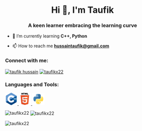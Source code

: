 <h1 align="center">Hi 👋, I'm Taufik</h1>
<h3 align="center">A keen learner embracing the learning curve</h3>

- 🌱 I’m currently learning **C++, Python**

- 📫 How to reach me **hussaintaufik@gmail.com**

<h3 align="left">Connect with me:</h3>
<p align="left">
<a href="https://linkedin.com/in/taufik-hussain-0273a1250/" target="blank"><img align="center" src="https://raw.githubusercontent.com/rahuldkjain/github-profile-readme-generator/master/src/images/icons/Social/linked-in-alt.svg" alt="taufik hussain" height="30" width="40" /></a>
<a href="https://instagram.com/taufikx22" target="blank"><img align="center" src="https://raw.githubusercontent.com/rahuldkjain/github-profile-readme-generator/master/src/images/icons/Social/instagram.svg" alt="taufikx22" height="30" width="40" /></a>
</p>

<h3 align="left">Languages and Tools:</h3>
<p align="left"> <a href="https://www.w3schools.com/cpp/" target="_blank" rel="noreferrer"> <img src="https://raw.githubusercontent.com/devicons/devicon/master/icons/cplusplus/cplusplus-original.svg" alt="cplusplus" width="40" height="40"/> </a> <a href="https://www.w3.org/html/" target="_blank" rel="noreferrer"> <img src="https://raw.githubusercontent.com/devicons/devicon/master/icons/html5/html5-original-wordmark.svg" alt="html5" width="40" height="40"/> </a> <a href="https://www.python.org" target="_blank" rel="noreferrer"> <img src="https://raw.githubusercontent.com/devicons/devicon/master/icons/python/python-original.svg" alt="python" width="40" height="40"/> </a> </p>

<p><img align="left" src="https://github-readme-stats.vercel.app/api/top-langs?username=taufikx22&show_icons=true&theme=tokyonight&title_color=000000&locale=en&layout=compact" alt="taufikx22" /></p>

<p>&nbsp;<img align="center" src="https://github-readme-stats.vercel.app/api?username=taufikx22&show_icons=true&theme=synthwave&locale=en" alt="taufikx22" /></p>

<p><img align="center" src="https://github-readme-streak-stats.herokuapp.com/?user=taufikx22&theme=dark" alt="taufikx22" /></p>
